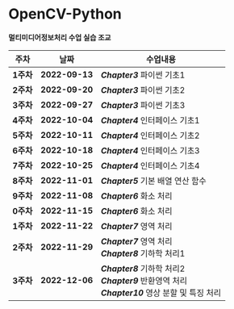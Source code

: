 # OpenCV-Python
__멀티미디어정보처리 수업 실습 조교__

주차|날짜|수업내용
---|---|---
__1주차__|__2022-09-13__|__*Chapter3*__ 파이썬 기초1
__2주차__|__2022-09-20__|__*Chapter3*__ 파이썬 기초2
__3주차__|__2022-09-27__|__*Chapter3*__ 파이썬 기초3
__4주차__|__2022-10-04__|__*Chapter4*__ 인터페이스 기초1
__5주차__|__2022-10-11__|__*Chapter4*__ 인터페이스 기초2
__6주차__|__2022-10-18__|__*Chapter4*__ 인터페이스 기초3
__7주차__|__2022-10-25__|__*Chapter4*__ 인터페이스 기초4
__8주차__|__2022-11-01__|__*Chapter5*__ 기본 배열 연산 함수
__9주차__|__2022-11-08__|__*Chapter6*__ 화소 처리
__0주차__|__2022-11-15__|__*Chapter6*__ 화소 처리
__1주차__|__2022-11-22__|__*Chapter7*__ 영역 처리
__2주차__|__2022-11-29__|__*Chapter7*__ 영역 처리<br>__*Chapter8*__ 기하학 처리1
__3주차__|__2022-12-06__|__*Chapter8*__ 기하학 처리2<br>__*Chapter9*__ 반환영역 처리<br>__*Chapter10*__ 영상 분할 및 특징 처리